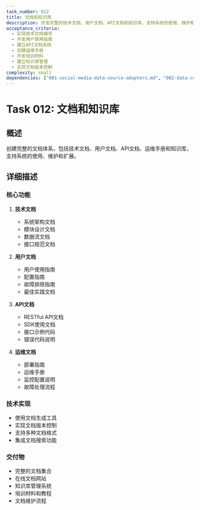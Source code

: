 ```yaml
---
task_number: 012
title: 文档和知识库
description: 开发完整的技术文档、用户文档、API文档和知识库，支持系统的使用、维护和扩展
acceptance_criteria:
  - 实现技术文档编写
  - 开发用户使用指南
  - 建立API文档系统
  - 创建运维手册
  - 开发培训材料
  - 建立知识库管理
  - 实现文档版本控制
complexity: small
dependencies: ["001-social-media-data-source-adapters.md", "002-data-collection-strategy.md", "003-llm-content-processing.md", "004-analyst-credibility-scoring.md", "005-sentiment-analysis-system.md", "006-data-storage-management.md", "007-api-service-layer.md", "008-testing-quality-assurance.md", "009-monitoring-alerting.md", "010-configuration-management.md", "011-deployment-operations.md"]
---
```


# Task 012: 文档和知识库

## 概述
创建完整的文档体系，包括技术文档、用户文档、API文档、运维手册和知识库，支持系统的使用、维护和扩展。

## 详细描述

### 核心功能
1. **技术文档**
   - 系统架构文档
   - 模块设计文档
   - 数据流文档
   - 接口规范文档

2. **用户文档**
   - 用户使用指南
   - 配置指南
   - 故障排除指南
   - 最佳实践文档

3. **API文档**
   - RESTful API文档
   - SDK使用文档
   - 接口示例代码
   - 错误代码说明

4. **运维文档**
   - 部署指南
   - 运维手册
   - 监控配置说明
   - 故障处理流程

### 技术实现
- 使用文档生成工具
- 实现文档版本控制
- 支持多种文档格式
- 集成文档搜索功能

### 交付物
- 完整的文档集合
- 在线文档网站
- 知识库管理系统
- 培训材料和教程
- 文档维护流程